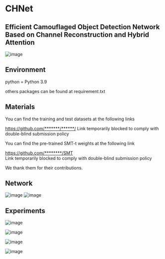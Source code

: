 # CHNet
## Efficient Camouflaged Object Detection Network Based on Channel Reconstruction and Hybrid Attention

![image](https://github.com/user-attachments/assets/4dd0aa79-ff4d-44e7-87de-b24f78ad8683)


## Environment
python = Python 3.9

others packages can be found at requirement.txt
## Materials
You can find the training and test datasets at the following links

https://github.com/*******/******/  Link temporarily blocked to comply with double-blind submission policy

You can find the pre-trained SMT-t weights at the following link

https://github.com/********/SMT  
Link temporarily blocked to comply with double-blind submission policy

We thank them for their contributions.

## Network

![image](https://github.com/user-attachments/assets/3d40fdef-4c7d-4031-bca5-9299c85f6468)
![image](https://github.com/user-attachments/assets/10673727-db50-4d74-9d61-5ee24fd1624d)


## Experiments

![image](https://github.com/user-attachments/assets/47d72ea9-d98d-4d66-a549-9a7d1ec78e64)

![image](https://github.com/user-attachments/assets/7a552dc0-d88f-48cf-89c6-f198eb00e558)

![image](https://github.com/user-attachments/assets/b15248cd-1958-4ae1-9522-e97ef5103e75)

![image](https://github.com/user-attachments/assets/7715d435-7ea6-4b43-ae5b-fed11df92318)


